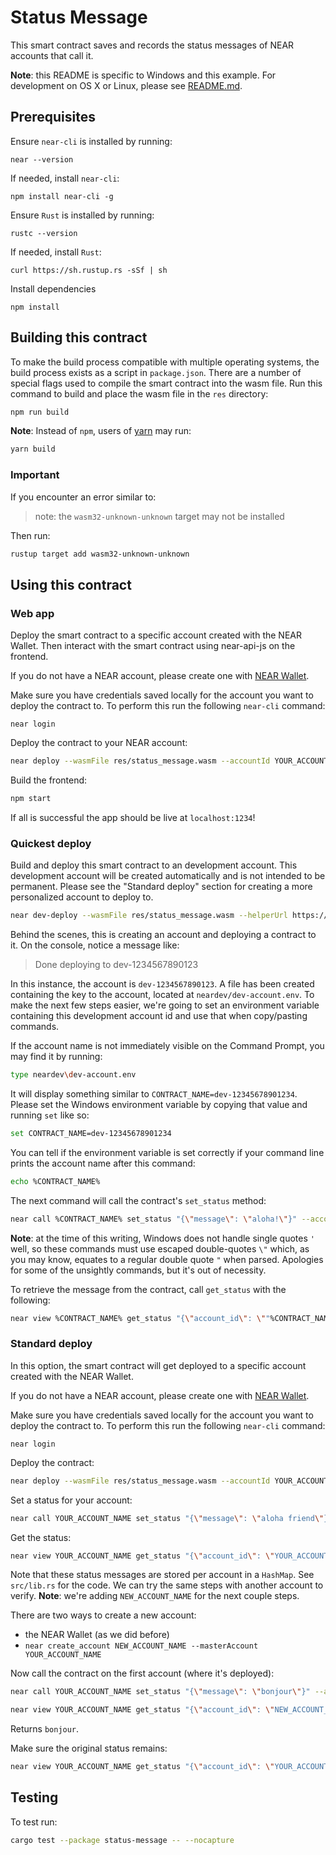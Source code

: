 Status Message
==============

This smart contract saves and records the status messages of NEAR accounts that call it.

**Note**: this README is specific to Windows and this example. For development on OS X or Linux, please see [README.md](README.md).

## Prerequisites
Ensure `near-cli` is installed by running:

```
near --version
```

If needed, install `near-cli`:

```
npm install near-cli -g
```

Ensure `Rust` is installed by running:

```
rustc --version
```

If needed, install `Rust`:

```
curl https://sh.rustup.rs -sSf | sh
```

Install dependencies

```
npm install
```

## Building this contract
To make the build process compatible with multiple operating systems, the build process exists as a script in `package.json`.
There are a number of special flags used to compile the smart contract into the wasm file.
Run this command to build and place the wasm file in the `res` directory:
```bash
npm run build
```

**Note**: Instead of `npm`, users of [yarn](https://yarnpkg.com) may run:
```bash
yarn build
```

### Important
If you encounter an error similar to:
>note: the `wasm32-unknown-unknown` target may not be installed

Then run:

```bash
rustup target add wasm32-unknown-unknown
```

## Using this contract

### Web app

Deploy the smart contract to a specific account created with the NEAR Wallet. Then interact with the smart contract using near-api-js on the frontend.

If you do not have a NEAR account, please create one with [NEAR Wallet](https://wallet.testnet.near.org).

Make sure you have credentials saved locally for the account you want to deploy the contract to. To perform this run the following `near-cli` command:

```
near login
```

Deploy the contract to your NEAR account:

```bash
near deploy --wasmFile res/status_message.wasm --accountId YOUR_ACCOUNT_NAME
```

Build the frontend:

```bash
npm start
```

If all is successful the app should be live at `localhost:1234`!

### Quickest deploy
Build and deploy this smart contract to an development account. This development account will be created automatically and is not intended to be permanent. Please see the "Standard deploy" section for creating a more personalized account to deploy to.

```bash
near dev-deploy --wasmFile res/status_message.wasm --helperUrl https://near-contract-helper.onrender.com
```

Behind the scenes, this is creating an account and deploying a contract to it. On the console, notice a message like:

>Done deploying to dev-1234567890123

In this instance, the account is `dev-1234567890123`. A file has been created containing the key to the account, located at `neardev/dev-account.env`. To make the next few steps easier, we're going to set an environment variable containing this development account id and use that when copy/pasting commands.

If the account name is not immediately visible on the Command Prompt, you may find it by running:

```bash
type neardev\dev-account.env
```

It will display something similar to `CONTRACT_NAME=dev-12345678901234`.
Please set the Windows environment variable by copying that value and running `set` like so:

```bash
set CONTRACT_NAME=dev-12345678901234
```

You can tell if the environment variable is set correctly if your command line prints the account name after this command:
```bash
echo %CONTRACT_NAME%
```

The next command will call the contract's `set_status` method:

```bash
near call %CONTRACT_NAME% set_status "{\"message\": \"aloha!\"}" --accountId %CONTRACT_NAME%
```

**Note**: at the time of this writing, Windows does not handle single quotes `'` well, so these commands must use escaped double-quotes `\"` which, as you may know, equates to a regular double quote `"` when parsed. Apologies for some of the unsightly commands, but it's out of necessity.

To retrieve the message from the contract, call `get_status` with the following:

```bash
near view %CONTRACT_NAME% get_status "{\"account_id\": \""%CONTRACT_NAME%"\"}" --accountId %CONTRACT_NAME%
```

### Standard deploy
In this option, the smart contract will get deployed to a specific account created with the NEAR Wallet.

If you do not have a NEAR account, please create one with [NEAR Wallet](https://wallet.testnet.near.org).

Make sure you have credentials saved locally for the account you want to deploy the contract to. To perform this run the following `near-cli` command:

```
near login
```

Deploy the contract:

```bash
near deploy --wasmFile res/status_message.wasm --accountId YOUR_ACCOUNT_NAME
```

Set a status for your account:

```bash
near call YOUR_ACCOUNT_NAME set_status "{\"message\": \"aloha friend\"}" --accountId YOUR_ACCOUNT_NAME
```

Get the status:

```bash
near view YOUR_ACCOUNT_NAME get_status "{\"account_id\": \"YOUR_ACCOUNT_NAME\"}"
```

Note that these status messages are stored per account in a `HashMap`. See `src/lib.rs` for the code. We can try the same steps with another account to verify.
**Note**: we're adding `NEW_ACCOUNT_NAME` for the next couple steps.

There are two ways to create a new account:
 - the NEAR Wallet (as we did before)
 - `near create_account NEW_ACCOUNT_NAME --masterAccount YOUR_ACCOUNT_NAME`

Now call the contract on the first account (where it's deployed):

```bash
near call YOUR_ACCOUNT_NAME set_status "{\"message\": \"bonjour\"}" --accountId NEW_ACCOUNT_NAME
```

```bash
near view YOUR_ACCOUNT_NAME get_status "{\"account_id\": \"NEW_ACCOUNT_NAME\"}"
```

Returns `bonjour`.

Make sure the original status remains:

```bash
near view YOUR_ACCOUNT_NAME get_status "{\"account_id\": \"YOUR_ACCOUNT_NAME\"}"
```

## Testing
To test run:
```bash
cargo test --package status-message -- --nocapture
```
